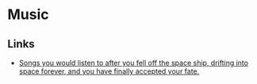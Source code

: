 # Music

## Links

- [Songs you would listen to after you fell off the space ship, drifting into space forever, and you have finally accepted your fate.](https://www.reddit.com/r/ifyoulikeblank/comments/bg1co0/songs_you_would_listen_to_after_you_fell_off_the/)

